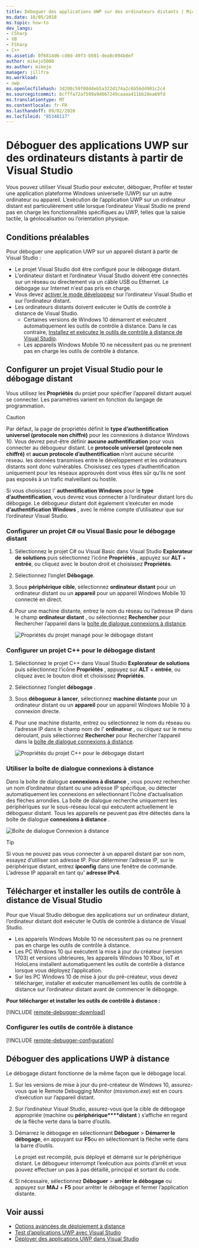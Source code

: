 ```yaml
---
title: Déboguer des applications UWP sur des ordinateurs distants | Microsoft Docs
ms.date: 10/05/2018
ms.topic: how-to
dev_langs:
- CSharp
- VB
- FSharp
- C++
ms.assetid: 0f6814d6-cd0d-49f3-b501-dea8c094b8ef
author: mikejo5000
ms.author: mikejo
manager: jillfra
ms.workload:
- uwp
ms.openlocfilehash: 3d208c59f08ddeb5a322d174a2c6b56dd901c2c4
ms.sourcegitcommit: 6cfffa72af599a9d667249caaaa411bb28ea69fd
ms.translationtype: MT
ms.contentlocale: fr-FR
ms.lasthandoff: 09/02/2020
ms.locfileid: "85348117"
---
```

# <a name="debug-uwp-apps-on-remote-machines-from-visual-studio"></a>Déboguer des applications UWP sur des ordinateurs distants à partir de Visual Studio

Vous pouvez utiliser Visual Studio pour exécuter, déboguer, Profiler et tester une application plateforme Windows universelle (UWP) sur un autre ordinateur ou appareil. L’exécution de l’application UWP sur un ordinateur distant est particulièrement utile lorsque l’ordinateur Visual Studio ne prend pas en charge les fonctionnalités spécifiques au UWP, telles que la saisie tactile, la géolocalisation ou l’orientation physique.

## <a name="prerequisites"></a><a name="BKMK_Prerequisites"></a> Conditions préalables

Pour déboguer une application UWP sur un appareil distant à partir de Visual Studio :

- Le projet Visual Studio doit être configuré pour le débogage distant.
- L’ordinateur distant et l’ordinateur Visual Studio doivent être connectés sur un réseau ou directement via un câble USB ou Ethernet. Le débogage sur Internet n'est pas pris en charge.
- Vous devez [activer le mode développeur](/windows/uwp/get-started/enable-your-device-for-development) sur l’ordinateur Visual Studio et sur l’ordinateur distant.
- Les ordinateurs distants doivent exécuter le Outils de contrôle à distance de Visual Studio.
  - Certaines versions de Windows 10 démarrent et exécutent automatiquement les outils de contrôle à distance. Dans le cas contraire, [Installez et exécutez le outils de contrôle à distance de Visual Studio](#BKMK_download).
  - Les appareils Windows Mobile 10 ne nécessitent pas ou ne prennent pas en charge les outils de contrôle à distance.

## <a name="configure-a-visual-studio-project-for-remote-debugging"></a><a name="BKMK_ConnectVS"></a> Configurer un projet Visual Studio pour le débogage distant
<a name="BKMK_DirectConnect"></a> Vous utilisez les **Propriétés** du projet pour spécifier l’appareil distant auquel se connecter. Les paramètres varient en fonction du langage de programmation.

> [!CAUTION]
> Par défaut, la page de propriétés définit le **type d’authentification** **universel (protocole non chiffré)** pour les connexions à distance Windows 10. Vous devrez peut-être définir **aucune authentification** pour vous connecter au débogueur distant. Le **protocole universel (protocole non chiffré)** et **aucun protocole d’authentification** n’ont aucune sécurité réseau. les données transmises entre le développement et les ordinateurs distants sont donc vulnérables. Choisissez ces types d’authentification uniquement pour les réseaux approuvés dont vous êtes sûr qu’ils ne sont pas exposés à un trafic malveillant ou hostile.
>
>Si vous choisissez l' **authentification Windows** pour le **type d’authentification**, vous devrez vous connecter à l’ordinateur distant lors du débogage. Le débogueur distant doit également s’exécuter en mode **d’authentification Windows** , avec le même compte d’utilisateur que sur l’ordinateur Visual Studio.

### <a name="configure-a-c-or-visual-basic-project-for-remote-debugging"></a><a name="BKMK_Choosing_the_remote_device_for_C__and_Visual_Basic_projects"></a> Configurer un projet C# ou Visual Basic pour le débogage distant

1. Sélectionnez le projet C# ou Visual Basic dans Visual Studio **Explorateur de solutions** puis sélectionnez l’icône **Propriétés** , appuyez sur **ALT** + **entrée**, ou cliquez avec le bouton droit et choisissez **Propriétés**.

1. Sélectionnez l’onglet **Débogage**.

1. Sous **périphérique cible**, sélectionnez **ordinateur distant** pour un ordinateur distant ou un **appareil** pour un appareil Windows Mobile 10 connecté en direct.

1. Pour une machine distante, entrez le nom du réseau ou l’adresse IP dans le champ **ordinateur distant** , ou sélectionnez **Rechercher** pour Rechercher l’appareil dans la [boîte de dialogue connexions à distance](#remote-connections).

    ![Propriétés du projet managé pour le débogage distant](../debugger/media/vsrun_managed_projprop_remote.png "Propriétés du projet de débogage managé")

### <a name="configure-a-c-project-for-remote-debugging"></a><a name="BKMK_Choosing_the_remote_device_for_JavaScript_and_C___projects"></a> Configurer un projet C++ pour le débogage distant

1. Sélectionnez le projet C++ dans Visual Studio **Explorateur de solutions** puis sélectionnez l’icône **Propriétés** , appuyez sur **ALT** + **entrée**, ou cliquez avec le bouton droit et choisissez **Propriétés**.

1. Sélectionnez l’onglet **débogage** .

3. Sous **débogueur à lancer**, sélectionnez **machine distante** pour un ordinateur distant ou un **appareil** pour un appareil Windows Mobile 10 à connexion directe.

1. Pour une machine distante, entrez ou sélectionnez le nom du réseau ou l’adresse IP dans le champ nom de l' **ordinateur** , ou cliquez sur le menu déroulant, puis sélectionnez **Rechercher** pour Rechercher l’appareil dans la [boîte de dialogue connexions à distance](#remote-connections).

    ![Propriétés du projet C++ pour le débogage distant](../debugger/media/vsrun_cpp_projprop_remote.png "Propriétés du projet de débogage C++")

### <a name="use-the-remote-connections-dialog-box"></a><a name="remote-connections"></a> Utiliser la boîte de dialogue connexions à distance

Dans la boîte de dialogue **connexions à distance** , vous pouvez rechercher un nom d’ordinateur distant ou une adresse IP spécifique, ou détecter automatiquement les connexions en sélectionnant l’icône d’actualisation des flèches arrondies. La boîte de dialogue recherche uniquement les périphériques sur le sous-réseau local qui exécutent actuellement le débogueur distant. Tous les appareils ne peuvent pas être détectés dans la boîte de dialogue **connexions à distance** .

 ![Boîte de dialogue Connexion à distance](../debugger/media/vsrun_selectremotedebuggerdlg.png "Boîte de dialogue connexions à distance")

>[!TIP]
>Si vous ne pouvez pas vous connecter à un appareil distant par son nom, essayez d’utiliser son adresse IP. Pour déterminer l’adresse IP, sur le périphérique distant, entrez **ipconfig** dans une fenêtre de commande. L’adresse IP apparaît en tant qu' **adresse IPv4**.

## <a name="download-and-install-the-remote-tools-for-visual-studio"></a><a name="BKMK_download"></a> Télécharger et installer les outils de contrôle à distance de Visual Studio

Pour que Visual Studio débogue des applications sur un ordinateur distant, l’ordinateur distant doit exécuter le Outils de contrôle à distance de Visual Studio.

- Les appareils Windows Mobile 10 ne nécessitent pas ou ne prennent pas en charge les outils de contrôle à distance.
- Les PC Windows 10 qui exécutent la mise à jour du créateur (version 1703) et versions ultérieures, les appareils Windows 10 Xbox, IoT et HoloLens installent automatiquement les outils de contrôle à distance lorsque vous déployez l’application.
- Sur les PC Windows 10 de mise à jour du pré-créateur, vous devez télécharger, installer et exécuter manuellement les outils de contrôle à distance sur l’ordinateur distant avant de commencer le débogage.

**Pour télécharger et installer les outils de contrôle à distance :**

[!INCLUDE [remote-debugger-download](../debugger/includes/remote-debugger-download.md)]

### <a name="configure-the-remote-tools"></a><a name="BKMK_setup"></a> Configurer les outils de contrôle à distance

[!INCLUDE [remote-debugger-configuration](../debugger/includes/remote-debugger-configuration.md)]

## <a name="debug-uwp-apps-remotely"></a><a name="BKMK_RunRemoteDebug"></a> Déboguer des applications UWP à distance

Le débogage distant fonctionne de la même façon que le débogage local.

1. Sur les versions de mise à jour du pré-créateur de Windows 10, assurez-vous que le Remote Debugging Monitor (*msvsmon.exe*) est en cours d’exécution sur l’appareil distant.

1. Sur l’ordinateur Visual Studio, assurez-vous que la cible de débogage appropriée (machine ou **périphérique****distant** ) s’affiche en regard de la flèche verte dans la barre d’outils.

1. Démarrez le débogage en sélectionnant **Déboguer**  >  **Démarrer le débogage**, en appuyant sur **F5**ou en sélectionnant la flèche verte dans la barre d’outils.

   Le projet est recompilé, puis déployé et démarré sur le périphérique distant. Le débogueur interrompt l’exécution aux points d’arrêt et vous pouvez effectuer un pas à pas détaillé, principal et sortant du code.

1. Si nécessaire, sélectionnez **Déboguer**  >  **arrêter le débogage** ou appuyez sur **MAJ** + **F5** pour arrêter le débogage et fermer l’application distante.

## <a name="see-also"></a>Voir aussi
- [Options avancées de déploiement à distance](/windows/uwp/debug-test-perf/deploying-and-debugging-uwp-apps#advanced-remote-deployment-options)
- [Test d’applications UWP avec Visual Studio](/visualstudio/test/create-and-run-unit-tests-for-a-store-app-in-visual-studio/)
- [Déployer des applications UWP dans Visual Studio](debugging-windows-store-and-windows-universal-apps.md)
